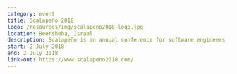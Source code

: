 ```yaml
---
category: event
title: Scalapeño 2018
logo: /resources/img/scalapeno2018-logo.jpg
location: Beersheba, Israel
description: Scalapeño is an annual conference for software engineers focused on the Scala programming language.
start: 2 July 2018
end: 2 July 2018
link-out: https://www.scalapeno2018.com/
---
```

